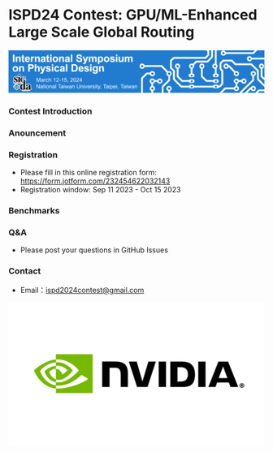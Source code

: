 # ISPD24 Contest: GPU/ML-Enhanced Large Scale Global Routing

<img width="1000" alt="profile" src="etc/ispd_logo.png">

### Contest Introduction

### Anouncement

### Registration

- Please fill in this online registration form: https://form.jotform.com/232454622032143
- Registration window: Sep 11 2023 - Oct 15 2023

### Benchmarks

### Q&A

- Please post your questions in GitHub Issues

### Contact

- Email：ispd2024contest@gmail.com

<img width="800" alt="profile" src="etc/nvidia_logo.png">
